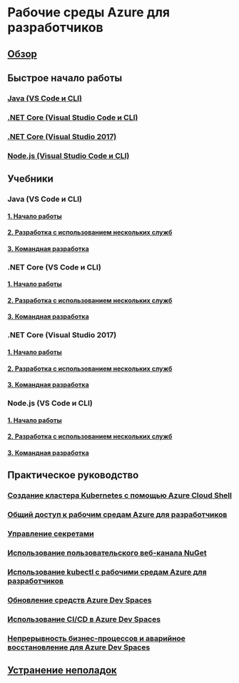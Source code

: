 # Рабочие среды Azure для разработчиков
## [Обзор](index.yml)

## Быстрое начало работы
### [Java (VS Code и CLI)](quickstart-java.md)
### [.NET Core (Visual Studio Code и CLI)](quickstart-netcore.md)
### [.NET Core (Visual Studio 2017)](quickstart-netcore-visualstudio.md)
### [Node.js (Visual Studio Code и CLI)](quickstart-nodejs.md)

## Учебники
### Java (VS Code и CLI)
#### [1. Начало работы](get-started-java.md)
#### [2. Разработка с использованием нескольких служб](multi-service-java.md)
#### [3. Командная разработка](team-development-java.md)
### .NET Core (VS Code и CLI)
#### [1. Начало работы](get-started-netcore.md)
#### [2. Разработка с использованием нескольких служб](multi-service-netcore.md)
#### [3. Командная разработка](team-development-netcore.md)
### .NET Core (Visual Studio 2017)
#### [1. Начало работы](get-started-netcore-visualstudio.md)
#### [2. Разработка с использованием нескольких служб](multi-service-netcore-visualstudio.md)
#### [3. Командная разработка](team-development-netcore-visualstudio.md)
### Node.js (VS Code и CLI)
#### [1. Начало работы](get-started-nodejs.md)
#### [2. Разработка с использованием нескольких служб](multi-service-nodejs.md)
#### [3. Командная разработка](team-development-nodejs.md)

## Практическое руководство
### [Создание кластера Kubernetes с помощью Azure Cloud Shell](how-to/create-cluster-cloud-shell.md)
### [Общий доступ к рабочим средам Azure для разработчиков](how-to/share-dev-spaces.md)
### [Управление секретами](how-to/manage-secrets.md)
### [Использование пользовательского веб-канала NuGet](how-to/use-custom-nuget-feed.md)
### [Использование kubectl с рабочими средам Azure для разработчиков](how-to/use-kubectl-with-azure-dev-spaces.md)
### [Обновление средств Azure Dev Spaces](how-to/upgrade-tools.md)
### [Использование CI/CD в Azure Dev Spaces](how-to/setup-cicd.md)
### [Непрерывность бизнес-процессов и аварийное восстановление для Azure Dev Spaces](how-to/dev-spaces-business-continuity.md)

## [Устранение неполадок](troubleshooting.md)
